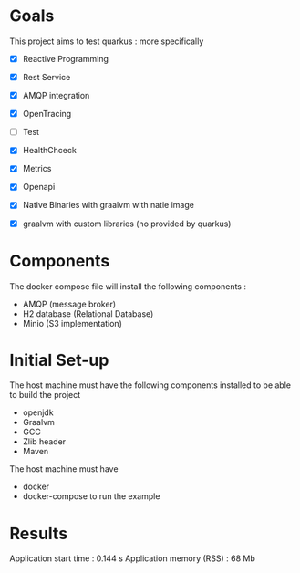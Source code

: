 # Goals 
This project aims to test  quarkus : more specifically
  - [X] Reactive Programming
  - [X] Rest Service
  - [X] AMQP integration
  - [X] OpenTracing
  - [ ] Test
  - [X] HealthChceck
  - [X] Metrics
  - [X] Openapi 
  - [X] Native Binaries with graalvm with natie image
  - [X] graalvm with custom libraries (no provided by quarkus)
  

  # Components

  The docker compose file will install the following components : 
   - AMQP (message broker)
   - H2 database (Relational Database)
   - Minio (S3 implementation)


# Initial Set-up 

The host machine must have the following components installed to be able to build the project
 - openjdk
 - Graalvm
 - GCC 
 - Zlib header
 - Maven 

The host machine must have 
  - docker 
  - docker-compose 
to run the example

# Results

Application start time : 0.144 s
Application memory (RSS) : 68 Mb
